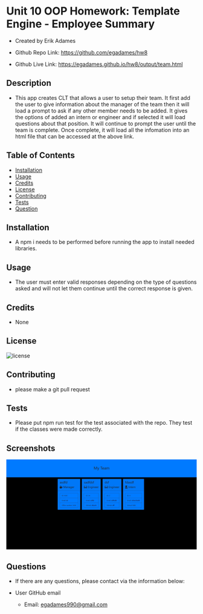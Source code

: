 # Unit 10 OOP Homework: Template Engine - Employee Summary

  * Created by Erik Adames

  * Github Repo Link: https://github.com/egadames/hw8

  * Github Live Link: https://egadames.github.io/hw8/output/team.html

## Description 

  * This app creates CLT that allows a user to setup their team. It first add the user to give information about the manager of the team then it will load a prompt to ask if any other member needs to be added. It gives the options of added an intern or engineer and if selected it will load questions about that position. It will continue to prompt the user until the team is complete. Once complete, it will load all the infomation into an html file that can be accessed at the above link. 

## Table of Contents 

  * [Installation](#installation)
  * [Usage](#usage)
  * [Credits](#credits)
  * [License](#license)
  * [Contributing](#contributing)
  * [Tests](#tests)
  * [Question](#question)

## Installation

  * A npm i needs to be performed before running the app to install needed libraries.

## Usage 

  * The user must enter valid responses depending on the type of questions asked and will not let them continue until the correct response is given. 

## Credits

  * None

## License

![license](https://img.shields.io/badge/License-UCB-blue)

## Contributing

  * please make a git pull request

## Tests

  * Please put npm run test for the test associated with the repo. They test if the classes were made correctly.

## Screenshots

![app screenshot](https://github.com/egadames/hw8/blob/master/img/screenshot.JPG)

## Questions

  * If there are any questions, please contact via the information below:

  * User GitHub email

    * Email: egadames990@gmail.com
  
